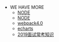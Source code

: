 - WE HAVE MORE
    - <a href="/mybook/js">NODE</a>
    - <a href="/mybook/nodejs">NODE</a>
    - <a href="./">webpack4.0</a>
    - <a href="/mybook/echarts">echarts</a>
    - <a href="/mybook/2019面试常考知识">2019面试常考知识</a>
